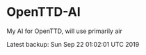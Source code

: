 # OpenTTD-AI
My AI for OpenTTD, will use primarily air

Latest backup: Sun Sep 22 01:02:01 UTC 2019
